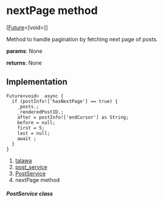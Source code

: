 
<div>

# nextPage method

</div>


[[Future](https://api.flutter.dev/flutter/dart-core/Future-class.html)\<[void\>]]




Method to handle pagination by fetching next page of posts.

**params**: None

**returns**: None



## Implementation

``` language-dart
Future<void>  async {
  if (postInfo!['hasNextPage'] == true) {
    _posts.;
    _renderedPostID.;
    after = postInfo!['endCursor'] as String;
    before = null;
    first = 5;
    last = null;
    await ;
  }
}
```







1.  [talawa](../../index.html)
2.  [post_service](../../services_post_service/)
3.  [PostService](../../services_post_service/PostService-class.html)
4.  nextPage method

##### PostService class







